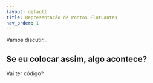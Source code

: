 ```yaml
---
layout: default
title: Representação de Pontos Flutuantes
nav_order: 1
---
```


Vamos discutir...

## Se eu colocar assim, algo acontece?

Vai ter código?
